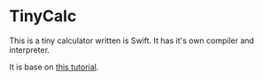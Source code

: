 #  TinyCalc

This is a tiny calculator written is Swift. It has it's own compiler and interpreter.

It is base on [this tutorial](https://ruslanspivak.com/lsbasi-part1/).
